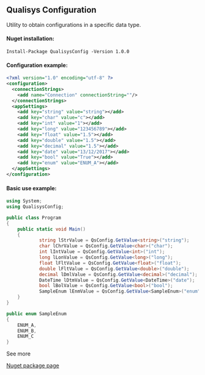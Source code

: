 ## Qualisys Configuration
Utility to obtain configurations in a specific data type.

#### Nuget installation:

```
Install-Package QualisysConfig -Version 1.0.0
```

#### Configuration example:

```xml
<?xml version="1.0" encoding="utf-8" ?>
<configuration>
  <connectionStrings>
    <add name="Connection" connectionString=""/>
  </connectionStrings>
  <appSettings>
    <add key="string" value="string"></add>
    <add key="char" value="c"></add>
    <add key="int" value="1"></add>
    <add key="long" value="123456789"></add>
    <add key="float" value="1.5"></add>
    <add key="double" value="1.5"></add>
    <add key="decimal" value="1.5"></add>
    <add key="date" value="13/12/2017"></add>
    <add key="bool" value="True"></add>
    <add key="enum" value="ENUM_A"></add>
  </appSettings>
</configuration>
```

#### Basic use example:

```csharp
using System;
using QualisysConfig;

public class Program
{
	public static void Main()
	{
            string lStrValue = QsConfig.GetValue<string>("string");
            char lChrValue = QsConfig.GetValue<char>("char");
            int lIntValue = QsConfig.GetValue<int>("int");
            long lLonValue = QsConfig.GetValue<long>("long");
            float lFltValue = QsConfig.GetValue<float>("float");
            double lFltValue = QsConfig.GetValue<double>("double");
            decimal lDmlValue = QsConfig.GetValue<decimal>("decimal");
            DateTime lDtmValue = QsConfig.GetValue<DateTime>("date");
            bool lBolValue = QsConfig.GetValue<bool>("bool");
            SampleEnum lEnmValue = QsConfig.GetValue<SampleEnum>("enum");
	}
}

public enum SampleEnum
{
    ENUM_A,
    ENUM_B,
    ENUM_C
}
```

See more

[Nuget package page](https://www.nuget.org/packages/QualisysConfig/)
